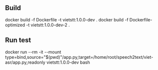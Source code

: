 ## Build
docker build -f Dockerfile -t vietstt:1.0.0-dev .
docker build -f Dockerfile-optimized -t vietstt:1.0.0-dev-2 .

## Run test
docker run --rm -it --mount type=bind,source="$(pwd)"/app.py,target=/home/root/speech2text/viet-asr/app.py,readonly vietstt:1.0.0-dev bash